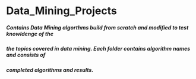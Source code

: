 # Data_Mining_Projects

##### Contains Data Mining algorthms build from scratch and modified to test knowldenge of the 
##### the topics covered in data mining. Each folder contains algorithm names and consists of 
##### completed algorithms and results. 

